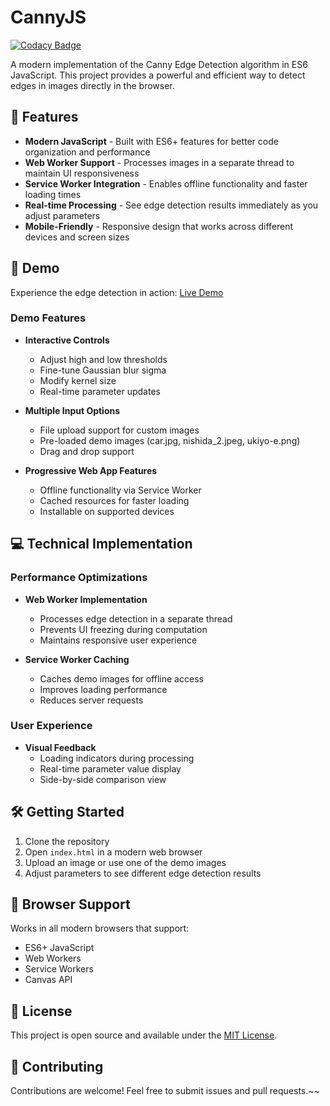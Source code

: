 # CannyJS

[![Codacy Badge](https://app.codacy.com/project/badge/Grade/37c86e1246bc4f6ab38897acf8551c2d)](https://www.codacy.com/gh/hamada147/CannyJS/dashboard?utm_source=github.com&amp;utm_medium=referral&amp;utm_content=hamada147/CannyJS&amp;utm_campaign=Badge_Grade)

A modern implementation of the Canny Edge Detection algorithm in ES6 JavaScript. This project provides a powerful and
efficient way to detect edges in images directly in the browser.

## 🌟 Features

- **Modern JavaScript** - Built with ES6+ features for better code organization and performance
- **Web Worker Support** - Processes images in a separate thread to maintain UI responsiveness
- **Service Worker Integration** - Enables offline functionality and faster loading times
- **Real-time Processing** - See edge detection results immediately as you adjust parameters
- **Mobile-Friendly** - Responsive design that works across different devices and screen sizes

## 🚀 Demo

Experience the edge detection in action: [Live Demo](https://hamada147.github.io/CannyJS/)

### Demo Features

- **Interactive Controls**
  - Adjust high and low thresholds
  - Fine-tune Gaussian blur sigma
  - Modify kernel size
  - Real-time parameter updates

- **Multiple Input Options**
  - File upload support for custom images
  - Pre-loaded demo images (car.jpg, nishida_2.jpeg, ukiyo-e.png)
  - Drag and drop support

- **Progressive Web App Features**
  - Offline functionality via Service Worker
  - Cached resources for faster loading
  - Installable on supported devices

## 💻 Technical Implementation

### Performance Optimizations

- **Web Worker Implementation**
  - Processes edge detection in a separate thread
  - Prevents UI freezing during computation
  - Maintains responsive user experience

- **Service Worker Caching**
  - Caches demo images for offline access
  - Improves loading performance
  - Reduces server requests

### User Experience

- **Visual Feedback**
  - Loading indicators during processing
  - Real-time parameter value display
  - Side-by-side comparison view

## 🛠️ Getting Started

1. Clone the repository
2. Open `index.html` in a modern web browser
3. Upload an image or use one of the demo images
4. Adjust parameters to see different edge detection results

## 📱 Browser Support

Works in all modern browsers that support:

- ES6+ JavaScript
- Web Workers
- Service Workers
- Canvas API

## 📝 License

This project is open source and available under the [MIT License](LICENSE).

## 🤝 Contributing

Contributions are welcome! Feel free to submit issues and pull requests.~~
